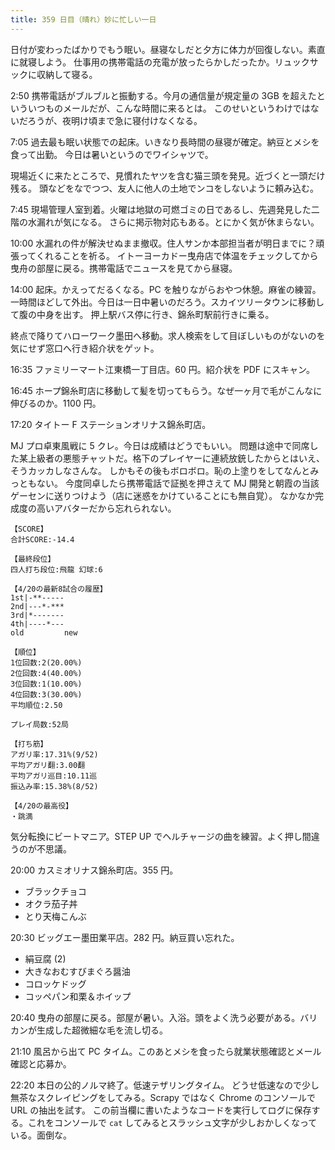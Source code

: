 ```yaml
---
title: 359 日目（晴れ）妙に忙しい一日
---
```


日付が変わったばかりでもう眠い。昼寝なしだと夕方に体力が回復しない。素直に就寝しよう。
仕事用の携帯電話の充電が放ったらかしだったか。リュックサックに収納して寝る。

2:50 携帯電話がブルブルと振動する。今月の通信量が規定量の 3GB を超えたといういつものメールだが、こんな時間に来るとは。
このせいというわけではないだろうが、夜明け頃まで急に寝付けなくなる。

7:05 過去最も眠い状態での起床。いきなり長時間の昼寝が確定。納豆とメシを食って出勤。
今日は暑いというのでワイシャツで。

現場近くに来たところで、見慣れたヤツを含む猫三頭を発見。近づくと一頭だけ残る。
頭などをなでつつ、友人に他人の土地でンコをしないように頼み込む。

7:45 現場管理人室到着。火曜は地獄の可燃ゴミの日であるし、先週発見した二階の水漏れが気になる。
さらに掲示物対応もある。とにかく気が休まらない。

10:00 水漏れの件が解決せぬまま撤収。住人サンか本部担当者が明日までに？頑張ってくれることを祈る。
イトーヨーカドー曳舟店で体温をチェックしてから曳舟の部屋に戻る。携帯電話でニュースを見てから昼寝。

14:00 起床。かえってだるくなる。PC を触りながらおやつ休憩。麻雀の練習。
一時間ほどして外出。今日は一日中暑いのだろう。スカイツリータウンに移動して腹の中身を出す。
押上駅バス停に行き、錦糸町駅前行きに乗る。

終点で降りてハローワーク墨田へ移動。求人検索をして目ぼしいものがないのを気にせず窓口へ行き紹介状をゲット。

16:35 ファミリーマート江東橋一丁目店。60 円。紹介状を PDF にスキャン。

16:45 ホープ錦糸町店に移動して髪を切ってもらう。なぜ一ヶ月で毛がこんなに伸びるのか。1100 円。

17:20 タイトー F ステーションオリナス錦糸町店。

MJ プロ卓東風戦に 5 クレ。今日は成績はどうでもいい。
問題は途中で同席した某上級者の悪態チャットだ。格下のプレイヤーに連続放銃したからとはいえ、そうカッカしなさんな。
しかもその後もボロボロ。恥の上塗りをしてなんとみっともない。
今度同卓したら携帯電話で証拠を押さえて MJ 開発と朝霞の当該ゲーセンに送りつけよう（店に迷惑をかけていることにも無自覚）。
なかなか完成度の高いアバターだから忘れられない。

```text
【SCORE】
合計SCORE:-14.4

【最終段位】
四人打ち段位:飛龍 幻球:6

【4/20の最新8試合の履歴】
1st|-**-----
2nd|---*-***
3rd|*-------
4th|----*---
old         new

【順位】
1位回数:2(20.00%)
2位回数:4(40.00%)
3位回数:1(10.00%)
4位回数:3(30.00%)
平均順位:2.50

プレイ局数:52局

【打ち筋】
アガリ率:17.31%(9/52)
平均アガリ翻:3.00翻
平均アガリ巡目:10.11巡
振込み率:15.38%(8/52)

【4/20の最高役】
・跳満
```

気分転換にビートマニア。STEP UP でヘルチャージの曲を練習。よく押し間違うのが不思議。

20:00 カスミオリナス錦糸町店。355 円。

* ブラックチョコ
* オクラ茄子丼
* とり天梅こんぶ

20:30 ビッグエー墨田業平店。282 円。納豆買い忘れた。

* 絹豆腐 (2)
* 大きなおむすびまぐろ醤油
* コロッケドッグ
* コッペパン和栗＆ホイップ

20:40 曳舟の部屋に戻る。部屋が暑い。入浴。頭をよく洗う必要がある。バリカンが生成した超微細な毛を流し切る。

21:10 風呂から出て PC タイム。このあとメシを食ったら就業状態確認とメール確認と応募か。

22:20 本日の公的ノルマ終了。低速テザリングタイム。
どうせ低速なので少し無茶なスクレイピングをしてみる。Scrapy ではなく Chrome のコンソールで URL の抽出を試す。
この前当欄に書いたようなコードを実行してログに保存する。これをコンソールで `cat` してみるとスラッシュ文字が少しおかしくなっている。面倒な。
